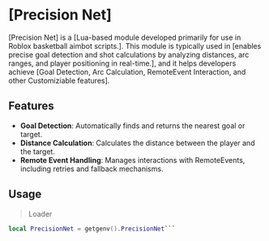 # [Precision Net]

[Precision Net] is a [Lua-based module developed primarily for use in Roblox basketball aimbot scripts.]. This module is typically used in [enables precise goal detection and shot calculations by analyzing distances, arc ranges, and player positioning in real-time.], and it helps developers achieve [Goal Detection, Arc Calculation, RemoteEvent Interaction, and other Customiziable features].

## Features
- **Goal Detection**: Automatically finds and returns the nearest goal or target.
- **Distance Calculation**: Calculates the distance between the player and the target.
- **Remote Event Handling**: Manages interactions with RemoteEvents, including retries and fallback mechanisms.

## Usage
> Loader
```lua
local PrecisionNet = getgenv().PrecisionNet```
